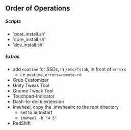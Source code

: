 ## Order of Operations

##### Scripts
- 'post_install.sh'
- 'core_install.sh'
- 'dev_install.sh'

##### Extras

- add `noatime` for SSDs, in `/etc/fstab`, in front of `errors`
  - i.e `noatime,errors=remote-ro`
- Grub Customizer
- Unity Tweak Tool
- Gnome Tweak Tool
- Touchpad-Indicator
- Dash-to-dock extension
- imwheel, copy the .imwheelrc to the root directory
  - set to autostart
  - `imwheel -b "4 5"`
- RedShift
